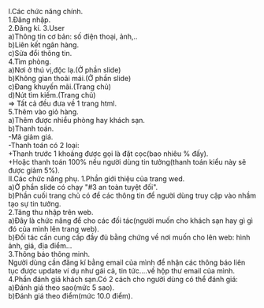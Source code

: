  I.Các chức năng chính.  
 1.Đăng nhập.   
 2.Đăng kí. 
 3.User     
a)Thông tin cơ bản: số điện thoại, ảnh,..          
b)Liên kết ngân hàng.   
c)Sửa đổi thông tin.    
 4.Tìm phòng.   
a)Nơi ở thú vị,độc lạ.(Ở phần slide)    
b)Không gian thoải mái.(Ở phần slide)   
c)Đang khuyến mãi.(Trang chủ)   
d)Nút tìm kiếm.(Trang chủ)  
=> Tất cả đều đưa về 1 trang html.  
 5.Thêm vào giỏ hàng.   
a)Thêm được nhiều phòng hay khách sạn.  
b)Thanh toán.   
    -Mã giảm giá.   
    -Thanh toán có 2 loại:  
        +Thanh trước 1 khoảng được gọi là đặt cọc(bao nhiêu % đấy).     
        +Hoặc thanh toán 100% nếu người dùng tin tưởng(thanh toán kiểu này sẽ được giảm 5%).    
II.Các chức năng phụ.
 1.Phần giới thiệu của trang wed.   
a)Ở phần slide có chạy "#3 an toàn tuyệt đối".  
b)Phần cuối trang chủ có để các thông tin để người dùng truy cập vào nhầm tạo sự tin tưởng.     
 2.Tăng thu nhập trên web.  
a)Đây là chức năng để cho các đối tác(người muốn cho khách sạn hay gì gì đó của mình lên trang web).  
b)Đối tác cần cung cấp đầy đủ bằng chứng về nơi muốn cho lên web: hình ảnh, giá, địa điểm...    
 3.Thông báo thông minh.    
Người dùng cần đăng kí bằng email của mình để nhận các thông báo liên tục được update ví dụ như gái cả, tin tức....về hộp thư email của mình.   
 4.Phần đánh giá khách sạn.Có 2 cách cho người dùng có thể đánh giá:    
a)Đánh giá theo sao(mức 5 sao).     
b)Đánh giá theo điểm(mức 10.0 điểm).

